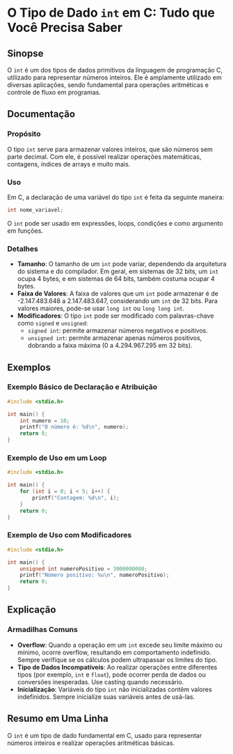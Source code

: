 <!--
Meta Description: # O Tipo de Dado `int` em C: Tudo que Você Precisa Saber ## Sinopse O `int` é um dos tipos de dados primitivos da linguagem de programação C, utilizad...
Meta Keywords: int, tipo, pode, para, números
-->

# O Tipo de Dado `int` em C: Tudo que Você Precisa Saber

## Sinopse
O `int` é um dos tipos de dados primitivos da linguagem de programação C, utilizado para representar números inteiros. Ele é amplamente utilizado em diversas aplicações, sendo fundamental para operações aritméticas e controle de fluxo em programas.

## Documentação
### Propósito
O tipo `int` serve para armazenar valores inteiros, que são números sem parte decimal. Com ele, é possível realizar operações matemáticas, contagens, índices de arrays e muito mais.

### Uso
Em C, a declaração de uma variável do tipo `int` é feita da seguinte maneira:
```c
int nome_variavel;
```
O `int` pode ser usado em expressões, loops, condições e como argumento em funções.

### Detalhes
- **Tamanho**: O tamanho de um `int` pode variar, dependendo da arquitetura do sistema e do compilador. Em geral, em sistemas de 32 bits, um `int` ocupa 4 bytes, e em sistemas de 64 bits, também costuma ocupar 4 bytes.
- **Faixa de Valores**: A faixa de valores que um `int` pode armazenar é de -2.147.483.648 a 2.147.483.647, considerando um `int` de 32 bits. Para valores maiores, pode-se usar `long int` ou `long long int`.
- **Modificadores**: O tipo `int` pode ser modificado com palavras-chave como `signed` e `unsigned`:
  - `signed int`: permite armazenar números negativos e positivos.
  - `unsigned int`: permite armazenar apenas números positivos, dobrando a faixa máxima (0 a 4.294.967.295 em 32 bits).

## Exemplos
### Exemplo Básico de Declaração e Atribuição
```c
#include <stdio.h>

int main() {
    int numero = 10;
    printf("O número é: %d\n", numero);
    return 0;
}
```

### Exemplo de Uso em um Loop
```c
#include <stdio.h>

int main() {
    for (int i = 0; i < 5; i++) {
        printf("Contagem: %d\n", i);
    }
    return 0;
}
```

### Exemplo de Uso com Modificadores
```c
#include <stdio.h>

int main() {
    unsigned int numeroPositivo = 3000000000;
    printf("Número positivo: %u\n", numeroPositivo);
    return 0;
}
```

## Explicação
### Armadilhas Comuns
- **Overflow**: Quando a operação em um `int` excede seu limite máximo ou mínimo, ocorre overflow, resultando em comportamento indefinido. Sempre verifique se os cálculos podem ultrapassar os limites do tipo.
- **Tipo de Dados Incompatíveis**: Ao realizar operações entre diferentes tipos (por exemplo, `int` e `float`), pode ocorrer perda de dados ou conversões inesperadas. Use casting quando necessário.
- **Inicialização**: Variáveis do tipo `int` não inicializadas contêm valores indefinidos. Sempre inicialize suas variáveis antes de usá-las.

## Resumo em Uma Linha
O `int` é um tipo de dado fundamental em C, usado para representar números inteiros e realizar operações aritméticas básicas.